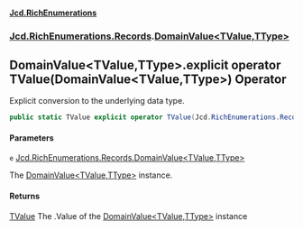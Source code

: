 #### [Jcd.RichEnumerations](index.md 'index')

### [Jcd.RichEnumerations.Records](Jcd.RichEnumerations.Records.md 'Jcd.RichEnumerations.Records').[DomainValue&lt;TValue,TType&gt;](DomainValue_TValue,TType_.md 'Jcd.RichEnumerations.Records.DomainValue<TValue,TType>')

## DomainValue<TValue,TType>.explicit operator TValue(DomainValue<TValue,TType>) Operator

Explicit conversion to the underlying data type.

```csharp
public static TValue explicit operator TValue(Jcd.RichEnumerations.Records.DomainValue<TValue,TType> e);
```

#### Parameters

<a name='Jcd.RichEnumerations.Records.DomainValue_TValue,TType_.op_ExplicitTValue(Jcd.RichEnumerations.Records.DomainValue_TValue,TType_).e'></a>

`e` [Jcd.RichEnumerations.Records.DomainValue&lt;](DomainValue_TValue,TType_.md 'Jcd.RichEnumerations.Records.DomainValue<TValue,TType>')[TValue](DomainValue_TValue,TType_.md#Jcd.RichEnumerations.Records.DomainValue_TValue,TType_.TValue 'Jcd.RichEnumerations.Records.DomainValue<TValue,TType>.TValue')[,](DomainValue_TValue,TType_.md 'Jcd.RichEnumerations.Records.DomainValue<TValue,TType>')[TType](DomainValue_TValue,TType_.md#Jcd.RichEnumerations.Records.DomainValue_TValue,TType_.TType 'Jcd.RichEnumerations.Records.DomainValue<TValue,TType>.TType')[&gt;](DomainValue_TValue,TType_.md 'Jcd.RichEnumerations.Records.DomainValue<TValue,TType>')

The [DomainValue&lt;TValue,TType&gt;](DomainValue_TValue,TType_.md 'Jcd.RichEnumerations.Records.DomainValue<TValue,TType>') instance.

#### Returns

[TValue](DomainValue_TValue,TType_.md#Jcd.RichEnumerations.Records.DomainValue_TValue,TType_.TValue 'Jcd.RichEnumerations.Records.DomainValue<TValue,TType>.TValue')
The .Value of the [DomainValue&lt;TValue,TType&gt;](DomainValue_TValue,TType_.md 'Jcd.RichEnumerations.Records.DomainValue<TValue,TType>') instance